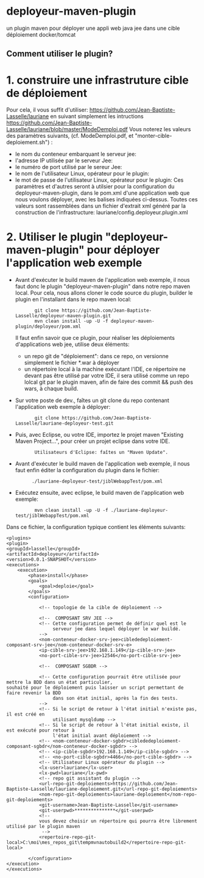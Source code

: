 # deployeur-maven-plugin
un plugin maven pour déployer une appli web java jee dans une cible déploiement docker/tomcat

## Comment utiliser le plugin?

# 1. construire une infrastruture cible de déploiement

Pour cela, il vous suffit d'utiliser:
https://github.com/Jean-Baptiste-Lasselle/lauriane
en suivant simplement les intructions https://github.com/Jean-Baptiste-Lasselle/lauriane/blob/master/ModeDemploi.pdf
Vous noterez les valeurs des paramètres suivants, (cf. ModeDemploi.pdf, et "monter-cible-deploiement.sh") :

* le nom du conteneur embarquant le serveur jee: 
           <nom-conteneur-docker-srv-jee></nom-conteneur-docker-srv-jee>
* l'adresse IP utilisée par le serveur Jee: <ip-cible-srv-jee></ip-cible-srv-jee>
* le numéro de port utilisé par le sereur Jee: <no-port-cible-srv-jee></no-port-cible-srv-jee>
* le nom de l'utilisateur Linux, opérateur pour le plugin: <lx-user></lx-user>
* le mot de passe de l'utilisateur Linux, opérateur pour le plugin: <lx-pwd></lx-pwd>
Ces paramètres et d'autres seront à utilsier pour la configuration du deployeur-maven-plugin, dans le pom.xml d'une application web que nous voulons déployer, avec les balises indiquées ci-dessus.
Toutes ces valeurs sont rassemblées dans un fichier d'extrait xml généré par la construction de l'infrastructure:
lauriane/config.deployeur.plugin.xml



# 2. Utiliser le plugin "deployeur-maven-plugin" pour déployer l'application web exemple

 - Avant d'exécuter le build maven de l'application web exemple, il
   nous faut donc le plugin "deployeur-maven-plugin" dans notre
   repo maven local. 
   Pour cela, nous allons cloner le code source du plugin, builder le plugin en l'installant dans le repo maven local:
   
              git clone https://github.com/Jean-Baptiste-Lasselle/deployeur-maven-plugin.git
              mvn clean install -up -U -f deployeur-maven-plugin/deployeur/pom.xml
   
   Il faut enfin savoir que ce plugin, pour réaliser les déploiements d'applications web jee, utilise deux éléments:
    * un repo git de "déploiement": dans ce repo, on versionne simplement le fichier \*.war à déployer
    * un répertoire local à la machine exécutant l'IDE, ce répertoire ne devant pas être utilisé par votre IDE, il sera utilisé comme un repo lolcal git par le plugin maven, afin de faire des commit &&  push des wars, à chaque build.
      
   
 - Sur votre poste de dev., faîtes un git clone du repo contenant l'application web exemple à déployer:

              git clone https://github.com/Jean-Baptiste-Lasselle/lauriane-deployeur-test.git

 - Puis, avec Eclipse, ou votre IDE, importez le projet maven "Existing Maven Project...", pour créer un projet eclipse
dans votre IDE.

              Utilisateurs d'Eclipse: faîtes un "Maven Update".

      
 - Avant d'exécuter le build maven de l'application web exemple, il
   nous faut enfin éditer la configuration du plugin dans le fichier:
   
             ./lauriane-deployeur-test/jiblWebappTest/pom.xml
   
 - Exécutez ensuite, avec eclipse, le build maven de l'application web exemple:

              mvn clean install -up -U -f ./lauriane-deployeur-test/jiblWebappTest/pom.xml

Dans ce fichier, la configuration typique contient les éléments suivants:

    <plugins>
    <plugin>
	<groupId>lasselle</groupId>
	<artifactId>deployeur</artifactId>
	<version>0.0.1-SNAPSHOT</version>
	<executions>
		<execution>
			<phase>install</phase>
			<goals>
				<goal>deploie</goal>
			</goals>
			<configuration>
			
				<!-- topologie de la cible de déploiement -->
				
				<!--  COMPOSANT SRV JEE -->
				<!-- Cette configuration permet de définir quel est le 
				     serveur jee dans lequel déployer le war buildé.
				-->
				<nom-conteneur-docker-srv-jee>ciblededeploiement-composant-srv-jee</nom-conteneur-docker-srv-e>
				<ip-cible-srv-jee>192.168.1.149</ip-cible-srv-jee>
				<no-port-cible-srv-jee>12546</no-port-cible-srv-jee>
	
				<!--  COMPOSANT SGBDR -->
    
				<!-- Cette configuration pourrait être utilisée pour mettre la BDD dans un état particulier, 					     souhaité pour le déploiement puis laisser un script permettant de faire revenir la BDD 
				     dans son état initial, après la fin des tests.
				-->
				<!-- Si le script de retour à l'état initial n'existe pas, il est créé en
				     utilisant mysqldump -->
				<!-- Si le script de retour à l'état initial existe, il est exécuté pour retour à
				     l'état initial avant déploiement -->
				<!-- <nom-conteneur-docker-sgbdr>ciblededeploiement-composant-sgbdr</nom-conteneur-docker-sgbdr> -->
				<!-- <ip-cible-sgbdr>192.168.1.149</ip-cible-sgbdr> -->
				<!-- <no-port-cible-sgbdr>4466</no-port-cible-sgbdr> -->
				<!-- Utilisateur Linux opérateur du plugin -->
				<lx-user>lauriane</lx-user>
				<lx-pwd>lauriane</lx-pwd>
				<!-- repo git assistant du plugin -->
				<url-repo-git-deploiements>https://github.com/Jean-Baptiste-Lasselle/lauriane-deploiement.git</url-repo-git-deploiements>
				<nom-repo-git-deploiements>lauriane-deploiement</nom-repo-git-deploiements>
				<git-username>Jean-Baptiste-Lasselle</git-username>
				<git-userpwd>***************</git-userpwd>
				<!-- 
				vous devez choisir un répertoire qui pourra être librement utilisé par le plugin maven
				 -->
				<repertoire-repo-git-local>C:\moi\mes_repos_git\tempmvnautobuild2</repertoire-repo-git-local>
						
			</configuration>
	</execution>
    </executions>
